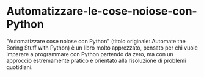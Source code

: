 # Automatizzare-le-cose-noiose-con-Python
"Automatizzare cose noiose con Python" (titolo originale: Automate the Boring Stuff with Python) è un libro molto apprezzato, pensato per chi vuole imparare a programmare con Python partendo da zero, ma con un approccio estremamente pratico e orientato alla risoluzione di problemi quotidiani.
